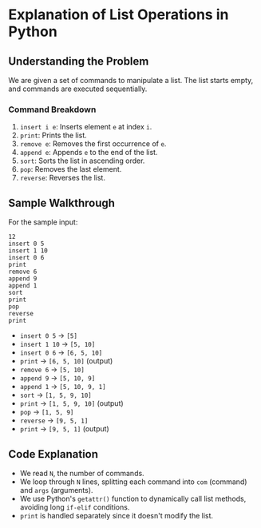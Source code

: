 # Explanation of List Operations in Python

## Understanding the Problem

We are given a set of commands to manipulate a list. The list starts empty, and commands are executed sequentially.

### Command Breakdown

1. `insert i e`: Inserts element `e` at index `i`.
2. `print`: Prints the list.
3. `remove e`: Removes the first occurrence of `e`.
4. `append e`: Appends `e` to the end of the list.
5. `sort`: Sorts the list in ascending order.
6. `pop`: Removes the last element.
7. `reverse`: Reverses the list.

## Sample Walkthrough

For the sample input:
```
12 
insert 0 5 
insert 1 10 
insert 0 6 
print 
remove 6 
append 9 
append 1 
sort 
print 
pop 
reverse 
print
```


- `insert 0 5` → `[5]`
- `insert 1 10` → `[5, 10]`
- `insert 0 6` → `[6, 5, 10]`
- `print` → `[6, 5, 10]` (output)
- `remove 6` → `[5, 10]`
- `append 9` → `[5, 10, 9]`
- `append 1` → `[5, 10, 9, 1]`
- `sort` → `[1, 5, 9, 10]`
- `print` → `[1, 5, 9, 10]` (output)
- `pop` → `[1, 5, 9]`
- `reverse` → `[9, 5, 1]`
- `print` → `[9, 5, 1]` (output)

## Code Explanation

- We read `N`, the number of commands.
- We loop through `N` lines, splitting each command into `com` (command) and `args` (arguments).
- We use Python's `getattr()` function to dynamically call list methods, avoiding long `if-elif` conditions.
- `print` is handled separately since it doesn't modify the list.
